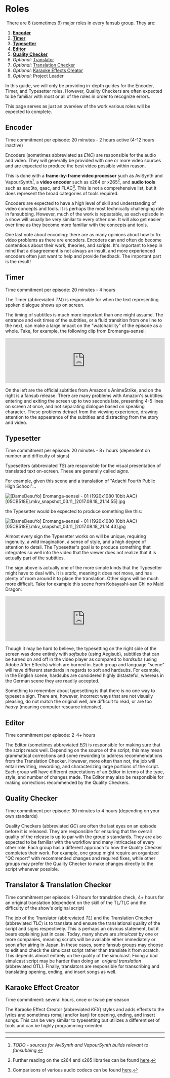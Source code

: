 # Roles

 There are 8 (sometimes 9) major roles in every fansub group. They are:

1.  [**Encoder**](#encoder)
2.  [**Timer**](#timer)
3.  [**Typesetter**](#typesetter)
4.  [**Editor**](#editor)
5.  [**Quality Checker**](#quality-checker)
6.  *Optional*: [Translator](#translator--translation-checker)
7.  *Optional*: [Translation Checker](#translator--translation-checker)
8.  *Optional*: [Karaoke Effects Creator](#karaoke-effect-creator)
9.  *Optional*: Project Leader

In this guide, we will only be providing in-depth guides for the
Encoder, Timer, and Typesetter roles.
However, Quality Checkers are often expected to be familiar with
most or all of the roles in order to recognize errors.

This page serves as just an overview of the work
various roles will be expected to complete.

## Encoder

Time commitment per episode: 20 minutes - 2 hours active (4-12 hours
inactive)

Encoders (sometimes abbreviated as *ENC*) are responsible for the audio
and video.
They will generally be provided with one or more video sources
and are expected to produce the best video possible within reason.

This is done with a **frame-by-frame video processor** such as AviSynth
and VapourSynth[^1],
a **video encoder** such as x264 or x265[^2],
and **audio tools** such as eac3to,
qaac,
and FLAC[^3].
This is not a comprehensive list,
but it does represent the broad categories of tools required.

Encoders are expected to have a high level of skill and understanding of
video concepts and tools.
It is perhaps the most technically challenging role in fansubbing.
However, much of the work is repeatable,
as each episode in a show will usually be very similar to every other one.
It will also get easier over time as they become more familiar with the
concepts and tools.

One last note about encoding: there are as many opinions about how to
fix video problems as there are encoders.
Encoders can and often do become contentious about their work,
theories,
and scripts.
It's important to keep in mind that a disagreement is not always an insult,
and more experienced encoders often just want to help and provide feedback.
The important part is the result\!

## Timer

Time commitment per episode: 20 minutes - 4 hours

The Timer (abbreviated *TM*) is responsible for when the text
representing spoken dialogue shows up on screen.

The timing of subtitles is much more important than one might assume.
The entrance and exit times of the subtitles,
or a fluid transition from one line to the next,
can make a large impact on the "watchability" of the episode as a whole.
Take, for example,
the following clip from Eromanga-sensei:

<div style="width:100%;height:0px;position:relative;padding-bottom:28.125%;"><iframe src="https://streamable.com/s/5kylp/abmmlr" frameborder="0" width="100%" height="100%" allowfullscreen style="width:100%;height:100%;position:absolute;left:0px;top:0px;overflow:hidden;"></iframe></div>

On the left are the official subtitles from Amazon's AnimeStrike,
and on the right is a fansub release.
There are many problems with Amazon's subtitles:
entering and exiting the screen up to two seconds late,
presenting 4-5 lines on screen at once,
and not separating dialogue based on speaking character.
These problems detract from the viewing experience,
drawing attention to the appearance of the subtitles
and distracting from the story and video.

## Typesetter

Time commitment per episode: 20 minutes - 8+ hours (dependent on number
and difficulty of signs)

Typesetters (abbreviated *TS*) are responsible for the visual
presentation of translated text on-screen. These are generally called *signs*.

For example, given this scene and a translation of "Adachi Fourth Public High School"…

![[DameDesuYo] Eromanga-sensei - 01 (1920x1080 10bit AAC) [05CB518E].mkv_snapshot_03.11_[2017.08.18_21.14.55].jpg](images/cnvimage100.png)

the Typesetter would be expected to produce something like
this:

![[DameDesuYo] Eromanga-sensei - 01 (1920x1080 10bit AAC) [05CB518E].mkv_snapshot_03.11_[2017.08.18_21.14.43].jpg](images/cnvimage101.png)

Almost every sign the Typesetter works on will be unique,
requiring ingenuity,
a wild imagination,
a sense of style,
and a high degree of attention to detail.
The Typesetter's goal is to produce something that integrates so
well into the video that the viewer does not realize that it is actually
part of the subtitles.

The sign above is actually one of the more simple kinds that the Typesetter might
have to deal with.
It is *static*, meaning it does not move,
and has plenty of room around it to place the translation.
Other signs will be much more difficult.
Take for example this scene from Kobayashi-san Chi no
Maid Dragon:

<div style="width:100%;height:0px;position:relative;padding-bottom:28.125%;"><iframe src="https://streamable.com/s/d21iq/aqaodi" frameborder="0" width="100%" height="100%" allowfullscreen style="width:100%;height:100%;position:absolute;left:0px;top:0px;overflow:hidden;"></iframe></div>

Though it may be hard to believe,
the typesetting on the right side of the screen was done entirely
with *softsubs* (using Aegisub),
subtitles that can be turned on and off in the video player
as compared to *hardsubs* (using Adobe After Effects) which are burned in.
Each group and language "scene" will have different standards
in regards to soft and hardsubs.
For example, in the English scene,
hardsubs are considered highly distasteful,
whereas in the German scene they are readily accepted.

Something to remember about typesetting is that there is no one way to
typeset a sign.
There are, however,
incorrect ways that are not visually pleasing,
do not match the original well,
are difficult to read,
or are too *heavy* (meaning computer resource intensive).

## Editor

Time commitment per episode: 2-4+ hours

The Editor (sometimes abbreviated *ED*) is responsible for making sure that
the script reads well.
Depending on the source of the script,
this may mean grammatical corrections and some rewording
to address recommendations from the Translation Checker.
However, more often than not,
the job will entail rewriting,
rewording,
and characterizing large portions of the script.
Each group will have different expectations of an Editor
in terms of the type,
style,
and number of changes made.
The Editor may also be responsible
for making corrections recommended by the Quality Checkers.

## Quality Checker

Time commitment per episode: 30 minutes to 4 hours (depending on your
own standards)

Quality Checkers (abbreviated *QC*) are often the last eyes on an
episode before it is released.
They are responsible for ensuring that the overall quality
of the release is up to par with the group's standards.
They are also expected to be familiar with the workflow
and many intricacies of every other role.
Each group has a different approach to how the Quality Checker
completes their work.
For example, one group might require an organized "QC report"
with recommended changes and required fixes,
while other groups may prefer the Quality
Checker to make changes directly to the script whenever possible.

## Translator & Translation Checker

Time commitment per episode: 1-3 hours for translation check,
4+ hours for an original translation (dependent on the skill of the TL/TLC
and the difficulty of the show's original script)

The job of the Translator (abbreviated *TL*) and the Translation Checker
(abbreviated *TLC*) is to translate and ensure the translational quality
of the script and signs respectively.
This is perhaps an obvious statement,
but it bears explaining just in case.
Today, many shows are *simulcast* by one or more companies,
meaning scripts will be available either immediately or soon after airing in Japan.
In these cases, some fansub groups may choose to edit
and check the simulcast script rather than translate it from scratch.
This depends almost entirely on the quality of the simulcast.
Fixing a bad simulcast script may be harder than doing an 
*original translation* (abbreviated OTL).
Finally, translators are responsible for transcribing and translating
opening,
ending,
and insert songs as well.

## Karaoke Effect Creator

Time commitment: several hours, once or twice per season

The Karaoke Effect Creator (abbreviated *KFX*) styles and
adds effects to the lyrics and sometimes romaji and/or kanji for
opening,
ending,
and insert songs.
This can be very similar to typesetting
but utilizes a different set of tools
and can be highly programming-oriented.

***

[^1]: *TODO - sources for AviSynth and VapourSynth builds relevant to fansubbing.*

[^2]: Further reading on the x264 and x265 libraries can be found [here][reddit-x264-x265].

[^3]: Comparisons of various audio codecs can be found [here][wikipedia-audio].

[reddit-x264-x265]: https://www.reddit.com/r/anime/comments/8ktmvu/nerdpost_how_fansubbers_make_your_anime_look/
[wikipedia-audio]: https://en.wikipedia.org/wiki/Comparison_of_audio_coding_formats
